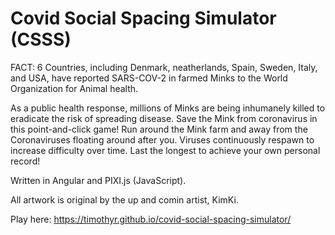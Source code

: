 # Covid Social Spacing Simulator (CSSS)

FACT: 6 Countries, including Denmark, neatherlands, Spain, Sweden, Italy, and USA, have reported SARS-COV-2 in farmed Minks to the World Organization for Animal health. 

As a public health response, millions of Minks are being inhumanely killed to eradicate the risk of spreading disease. Save the Mink from coronavirus in this point-and-click game!
Run around the Mink farm and away from the Coronaviruses floating around after you. Viruses continuously respawn to increase difficulty over time. Last the longest to achieve your own personal record! 

Written in Angular and PIXI.js (JavaScript). 

All artwork is original by the up and comin artist, KimKi.

Play here:
https://timothyr.github.io/covid-social-spacing-simulator/
